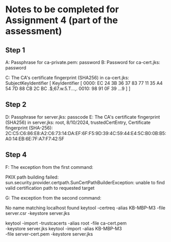 # Notes to be completed for Assignment 4 (part of the assessment)

## Step 1

A: Passphrase for ca-private.pem:
password
B: Password for ca-cert.jks:
password

C: The CA's certificate fingerprint (SHA256) in ca-cert.jks:
SubjectKeyIdentifier [
KeyIdentifier [
0000: EC 24 3B 36 37 83 77 11 35 A4 54 7D 88 CB 2C BC .$;67.w.5.T...,.
0010: 98 91 0F 39 ...9
]
]

## Step 2

D: Passphrase for server.jks:
passcode
E: The CA's certificate fingerprint (SHA256) in server.jks:
root, 8/10/2024, trustedCertEntry,
Certificate fingerprint (SHA-256): 2C:C5:C6:86:E8:A2:C6:73:14:DA:EF:6F:F5:9D:39:4C:59:44:E4:5C:B0:0B:B5:A0:14:EB:6E:7F:A7:F7:42:5F

## Step 4

F: The exception from the first command:

PKIX path building failed: sun.security.provider.certpath.SunCertPathBuilderException: unable to find valid certification path to requested target

G: The exception from the second command:

No name matching localhost found
keytool -certreq -alias KB-MBP-M3 -file server.csr \-keystore server.jks

keytool -import -trustcacerts -alias root -file ca-cert.pem \
-keystore server.jks
keytool -import -alias KB-MBP-M3 \
-file server-cert.pem -keystore server.jks
